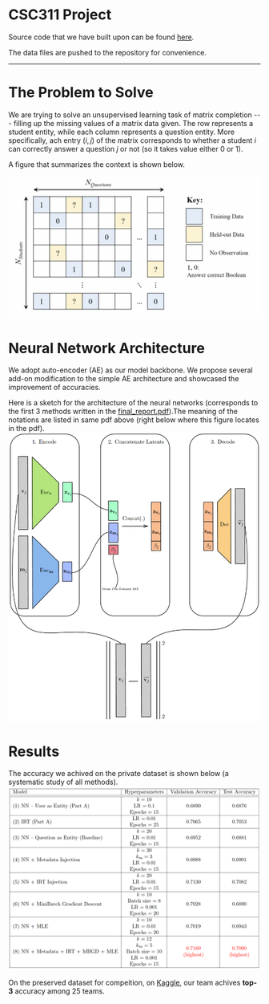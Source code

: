 # CSC311 Project

Source code that we have built upon can be found [here](https://www.cs.toronto.edu/~rahulgk/courses/csc311_f22/index.html#project).

The data files are pushed to the repository for convenience.


----



# The Problem to Solve
We are trying to solve an unsupervised learning task of matrix completion --- filling up the missing values of a matrix data given. The row represents a student entity, while each column represents a question entity. More specifically, ach entry $(i, j)$ of the matrix corresponds to whether a student $i$ can correctly answer a question $j$ or not (so it takes value either $0$ or $1$). 

A figure that summarizes the context is shown below.

![alt text](https://github.com/haojunqiu/csc311-project/blob/main/img/problem_setup.png)


# Neural Network Architecture
We adopt auto-encoder (AE) as our model backbone. We propose several add-on modification to the simple AE architecture and showcased the improvement of accuracies.

Here is a sketch for the architecture of the neural networks (corresponds to the first 3 methods written in the [final_report.pdf](https://github.com/haojunqiu/csc311-project/blob/main/final_report.pdf)).The meaning of the notations are listed in same pdf above (right below where this figure locates in the pdf).
![alt text](https://github.com/haojunqiu/csc311-project/blob/main/img/nn.png)


# Results
The accuracy we achived on the private dataset is shown below (a systematic study of all methods).
![alt text](https://github.com/haojunqiu/csc311-project/blob/main/img/results.png)

On the preserved dataset for compeition, on [Kaggle](https://www.kaggle.com/competitions/csc311-fall-2022), our team achives **top-3** accuracy among 25 teams.
